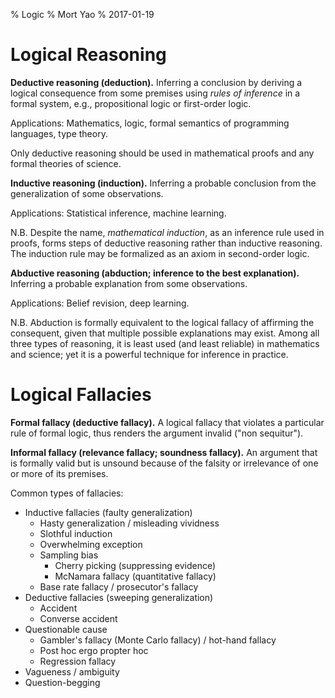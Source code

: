 % Logic
% Mort Yao
% 2017-01-19

# Logical Reasoning

**Deductive reasoning (deduction).** Inferring a conclusion by deriving a logical consequence from some premises using *rules of inference* in a formal system, e.g., propositional logic or first-order logic.

Applications: Mathematics, logic, formal semantics of programming languages, type theory.

Only deductive reasoning should be used in mathematical proofs and any formal theories of science.

**Inductive reasoning (induction).** Inferring a probable conclusion from the generalization of some observations.

Applications: Statistical inference, machine learning.

N.B. Despite the name, *mathematical induction*, as an inference rule used in proofs, forms steps of deductive reasoning rather than inductive reasoning. The induction rule may be formalized as an axiom in second-order logic.

**Abductive reasoning (abduction; inference to the best explanation).** Inferring a probable explanation from some observations.

Applications: Belief revision, deep learning.

N.B. Abduction is formally equivalent to the logical fallacy of affirming the consequent, given that multiple possible explanations may exist. Among all three types of reasoning, it is least used (and least reliable) in mathematics and science; yet it is a powerful technique for inference in practice.



# Logical Fallacies

**Formal fallacy (deductive fallacy).** A logical fallacy that violates a particular rule of formal logic, thus renders the argument invalid ("non sequitur").

**Informal fallacy (relevance fallacy; soundness fallacy).** An argument that is formally valid but is unsound because of the falsity or irrelevance of one or more of its premises.

Common types of fallacies:

* Inductive fallacies (faulty generalization)
    * Hasty generalization / misleading vividness
    * Slothful induction
    * Overwhelming exception
    * Sampling bias
        * Cherry picking (suppressing evidence)
        * McNamara fallacy (quantitative fallacy)
    * Base rate fallacy / prosecutor's fallacy
* Deductive fallacies (sweeping generalization)
    * Accident
    * Converse accident
* Questionable cause
    * Gambler's fallacy (Monte Carlo fallacy) / hot-hand fallacy
    * Post hoc ergo propter hoc
    * Regression fallacy
* Vagueness / ambiguity
* Question-begging
